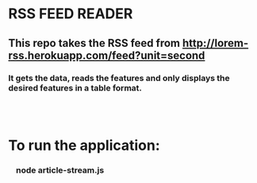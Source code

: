 # RSS FEED READER
## This repo takes the RSS feed from http://lorem-rss.herokuapp.com/feed?unit=second
### It gets the data, reads the features and only displays the desired features in a table format.
<br/><br/>
# To run the application:
### &nbsp;&nbsp;&nbsp; node article-stream.js
